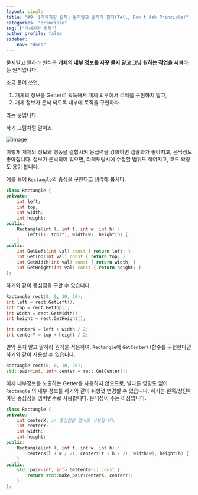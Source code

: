 ```yaml
---
layout: single
title: "#9. [개체지향 원칙] 묻지말고 말하라 원칙(Tell, Don't Ask Principle)"
categories: "principle"
tag: ["개체지향 원칙"]
author_profile: false
sidebar: 
    nav: "docs"
---
```


묻지말고 말하라 원칙은 **개체의 내부 정보를 자꾸 묻지 말고 그냥 원하는 작업을 시켜라** 는 원칙입니다.

조금 풀어 쓰면,

1. 개체의 정보를 Getter로 획득해서 개체 외부에서 로직을 구현하지 말고,
2. 개체 정보가 은닉 되도록 내부에 로직을 구현하라.

라는 뜻입니다. 

하기 그림처럼 말이죠.

![image](https://github.com/tango1202/tango1202.github.io/assets/133472501/e1808b55-c5f3-4a9b-8e44-305f4fad452e)

이렇게 개체의 정보와 행동을 결합시켜 응집력을 강화하면 캡슐화가 좋아지고, 은닉성도 좋아집니다. 정보가 은닉되어 있으면, 리팩토링시에 수정할 범위도 적어지고, 코드 확장도 용이 합니다.

예를 들어 `Rectangle`의 중심을 구한다고 생각해 봅시다.

```cpp
class Rectangle {
private:
    int left;
    int top;
    int width;
    int height;
public:
    Rectangle(int l, int t, int w, int h) : 
        left(l), top(t), width(w), height(h) {
    }
public:
    int GetLeft(int val) const { return left; }
    int GetTop(int val) const { return top; }
    int GetWidth(int val) const { return width; }
    int GetHeight(int val) const { return height; }
};
```

하기와 같이 중심점을 구할 수 있습니다.

```cpp
Ractangle rect(0, 0, 10, 20);
int left = rect.GetLeft();
int top = rect.GetTop();
int width = rect.GetWidth();
int height = rect.GetHeight();

int centerX = left + width / 2;
int centerY = top + height / 2;
```

만약 묻지 말고 말하라 원칙을 적용하여, `Rectangle`에 `GetCenter()`함수를 구현한다면 하기와 같이 사용할 수 있습니다.

```cpp
Ractangle rect(0, 0, 10, 20);
std::pair<int, int> center = rect.GetCenter();
```

이제 내부정보를 노출하는 Getter를 사용하지 않으므로, 별다른 영향도 없이 `Rectangle` 의 내부 정보를 하기와 같이 취향껏 변경할 수 있습니다. 하기는 왼쪽/상단이 아닌 중심점을 멤버변수로 사용합니다. 은닉성이 주는 이점입니다. 

```cpp
class Rectangle {
private:
    int centerX; // 중심점을 멤버로 사용합니다.
    int centerY;
    int width;
    int height;
public:
    Rectangle(int l, int t, int w, int h) : 
        centerX(l + w / 2), centerY(t + h / 2), width(w), height(h) {
    }
public:
    std::pair<int, int> GetCenter() const { 
        return std::make_pair(centerX, centerY):
    }
};
``` 

